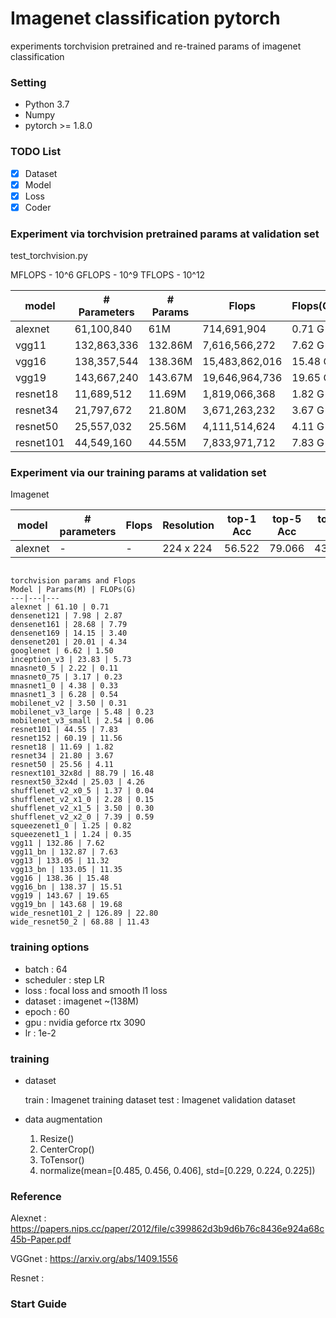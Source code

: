 # Imagenet classification pytorch

experiments torchvision pretrained and re-trained params of imagenet classification 

### Setting

- Python 3.7
- Numpy
- pytorch >= 1.8.0 

### TODO List

- [x] Dataset
- [x] Model
- [x] Loss
- [x] Coder

### Experiment via torchvision pretrained params at validation set

test_torchvision.py 

MFLOPS - 10^6
GFLOPS - 10^9
TFLOPS - 10^12
 
|model       | # Parameters  | # Params | Flops          | Flops(G) | Resolution | top-1 Acc | top-5 Acc | top-1 Err | top-5 Err | 
|------------|---------------| ---------|----------------|--------- | ---------- | --------- |-----------|-----------| ----------|
|alexnet     | 61,100,840    | 61M      |    714,691,904 |  0.71 G  | 224 x 224  | 56.522    | 79.066    | 43.478    | 20.934    | 
|vgg11       | 132,863,336   | 132.86M  |  7,616,566,272 |  7.62 G  | 224 x 224  | 69.020    | 88.628    | 30.980    | 11.372    | 
|vgg16       | 138,357,544   | 138.36M  | 15,483,862,016 | 15.48 G  | 224 x 224  | 71.592    | 90.382    | 28.408    | 9.618     |  
|vgg19       | 143,667,240   | 143.67M  | 19,646,964,736 | 19.65 G  | 224 x 224  | 72.376    | 90.876    | 27.624    | 9.124     | 
|resnet18    | 11,689,512    | 11.69M   |  1,819,066,368 |  1.82 G  | 224 x 224  | 69.758    | 89.078    | 30.242    | 10.922    | 
|resnet34    | 21,797,672    | 21.80M   |  3,671,263,232 |  3.67 G  | 224 x 224  | 73.314    | 91.420    | 26.686    | 8.580     | 
|resnet50    | 25,557,032    | 25.56M   |  4,111,514,624 |  4.11 G  | 224 x 224  | 76.130    | 92.862    | 23.870    | 7.138     | 
|resnet101   | 44,549,160    | 44.55M   |  7,833,971,712 |  7.83 G  | 224 x 224  | 76.130    | 92.862    | 23.870    | 7.138     | 


### Experiment via our training params at validation set

Imagenet

|model       | # parameters      | Flops              | Resolution | top-1 Acc | top-5 Acc | top-1 Err | top-5 Err | Training Time |
|------------|-------------------| ------------------ | ---------- | --------- |-----------|-----------| ----------|--------------| 
|alexnet     | -                 | -                  | 224 x 224  | 56.522    | 79.066    | 43.478    | 20.934    | 

```

torchvision params and Flops
Model | Params(M) | FLOPs(G)
---|---|---
alexnet | 61.10 | 0.71
densenet121 | 7.98 | 2.87
densenet161 | 28.68 | 7.79
densenet169 | 14.15 | 3.40
densenet201 | 20.01 | 4.34
googlenet | 6.62 | 1.50
inception_v3 | 23.83 | 5.73
mnasnet0_5 | 2.22 | 0.11
mnasnet0_75 | 3.17 | 0.23
mnasnet1_0 | 4.38 | 0.33
mnasnet1_3 | 6.28 | 0.54
mobilenet_v2 | 3.50 | 0.31
mobilenet_v3_large | 5.48 | 0.23
mobilenet_v3_small | 2.54 | 0.06
resnet101 | 44.55 | 7.83
resnet152 | 60.19 | 11.56
resnet18 | 11.69 | 1.82
resnet34 | 21.80 | 3.67
resnet50 | 25.56 | 4.11
resnext101_32x8d | 88.79 | 16.48
resnext50_32x4d | 25.03 | 4.26
shufflenet_v2_x0_5 | 1.37 | 0.04
shufflenet_v2_x1_0 | 2.28 | 0.15
shufflenet_v2_x1_5 | 3.50 | 0.30
shufflenet_v2_x2_0 | 7.39 | 0.59
squeezenet1_0 | 1.25 | 0.82
squeezenet1_1 | 1.24 | 0.35
vgg11 | 132.86 | 7.62
vgg11_bn | 132.87 | 7.63
vgg13 | 133.05 | 11.32
vgg13_bn | 133.05 | 11.35
vgg16 | 138.36 | 15.48
vgg16_bn | 138.37 | 15.51
vgg19 | 143.67 | 19.65
vgg19_bn | 143.68 | 19.68
wide_resnet101_2 | 126.89 | 22.80
wide_resnet50_2 | 68.88 | 11.43
```



### training options

- batch : 64
- scheduler : step LR
- loss : focal loss and smooth l1 loss
- dataset : imagenet ~(138M)
- epoch : 60
- gpu : nvidia geforce rtx 3090
- lr : 1e-2

### training

- dataset

    train : Imagenet training dataset
    test : Imagenet validation dataset

- data augmentation

    1. Resize()
    2. CenterCrop()
    3. ToTensor()
    4. normalize(mean=[0.485, 0.456, 0.406], std=[0.229, 0.224, 0.225])
    
### Reference

Alexnet : https://papers.nips.cc/paper/2012/file/c399862d3b9d6b76c8436e924a68c45b-Paper.pdf

VGGnet : https://arxiv.org/abs/1409.1556

Resnet :

### Start Guide


